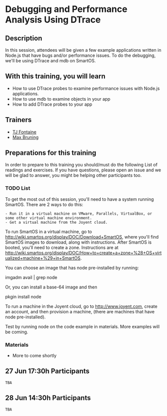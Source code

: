 Debugging and Performance Analysis Using DTrace
=====================


## Description

In this session, attendees will be given a few example applications written in Node.js that have bugs and/or performance issues. To do the debugging, we'll be using DTrace and mdb on SmartOS.

## With this training, you will learn

- How to use DTrace probes to examine performance issues with Node.js
  applications.
- How to use mdb to examine objects in your app
- How to add DTrace probes to your app

## Trainers

* [TJ Fontaine]()
* [Max Bruning]()

## Preparations for this training

In order to prepare to this training you should/must do the following List of readings and exercises. If you have questions, please open an issue and we will be glad to answer, you might be helping other participants too.

### TODO List

To get the most out of this session, you'll need to have a system
running SmartOS.  There are 2 ways to do this:

	- Run it in a virtual machine on VMware, Parallels, VirtualBox, or some other virtual machine environment.
	- Get a virtual machine from the Joyent cloud.

To run SmartOS in a virtual machine, go to
http://wiki.smartos.org/display/DOC/Download+SmartOS, where you'll
find SmartOS images to download, along with instructions.  After
SmartOS is booted, you'll need to create a zone. Instructions are at
http://wiki.smartos.org/display/DOC/How+to+create+a+zone+%28+OS+virtualized+machine+%29+in+SmartOS.

You can choose an image that has node pre-installed by running:

imgadm avail | grep node

Or, you can install a base-64 image and then

pkgin install node

To run a machine in the Joyent cloud, go to http://www.joyent.com, create an account, and then provision a machine, (there are machines that have node pre-installed).

Test by running node on the code example in materials.  More examples
will be coming.

### Materials

- More to come shortly

## 27 Jun 17:30h Participants

`TBA`

## 28 Jun 14:30h Participants

`TBA`
